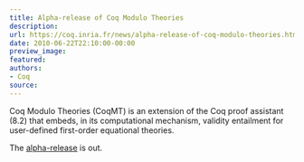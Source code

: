 ```yaml
---
title: Alpha-release of Coq Modulo Theories
description:
url: https://coq.inria.fr/news/alpha-release-of-coq-modulo-theories.html
date: 2010-06-22T22:10:00-00:00
preview_image:
featured:
authors:
- Coq
source:
---
```



<p>Coq Modulo Theories (CoqMT) is an extension of the Coq proof assistant (8.2) that embeds, in its computational mechanism, validity entailment for user-defined first-order equational theories.</p>
<p>The <a href="http://pierre-yves.strub.nu/research/coqmt/">alpha-release</a> is out.</p>

 
